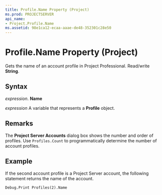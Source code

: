 ```yaml
---
title: Profile.Name Property (Project)
ms.prod: PROJECTSERVER
api_name:
- Project.Profile.Name
ms.assetid: 98e1ca12-ecaa-aaae-de48-352301c28e50
---
```



# Profile.Name Property (Project)

Gets the name of an account profile in Project Professional. Read/write  **String**.


## Syntax

 _expression_. **Name**

 _expression_ A variable that represents a **Profile** object.


## Remarks

The  **Project Server Accounts** dialog box shows the number and order of profiles. Use `Profiles.Count` to programmatically determine the number of account profiles.


## Example

If the second account profile is a Project Server account, the following statement returns the name of the account.


```vb
Debug.Print Profiles(2).Name
```



